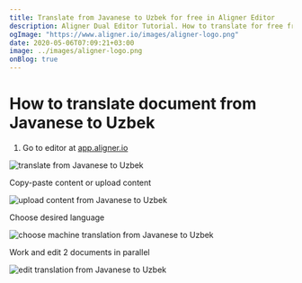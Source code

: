 ```yaml
---
title: Translate from Javanese to Uzbek for free in Aligner Editor
description: Aligner Dual Editor Tutorial. How to translate for free from Javanese to Uzbek. Aligner is multilingual document management platform. 
ogImage: "https://www.aligner.io/images/aligner-logo.png"
date: 2020-05-06T07:09:21+03:00
image: ../images/aligner-logo.png
onBlog: true
---
```


# How to translate document from Javanese to Uzbek

1. Go to editor at [app.aligner.io](https://app.aligner.io "Aligner App web page")

![translate from Javanese to Uzbek](../aligner-blank-editor.png "translate from Javanese to Uzbek")

Copy-paste content or upload content

![upload content from Javanese to Uzbek](../aligner-uploaded-document.png "upload content from Javanese to Uzbek")

Choose desired language

![choose machine translation from Javanese to Uzbek](../aligner-language-dropdown.png "choose machine translation from Javanese to Uzbek")

Work and edit 2 documents in parallel

![edit translation from Javanese to Uzbek](../aligner-double-sitded-editor.png "edit translation from Javanese to Uzbek")

